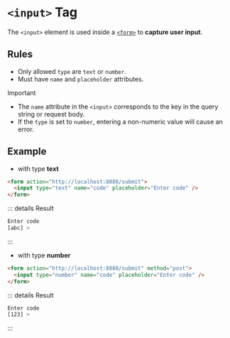 # `<input>` Tag

The `<input>` element is used inside a [`<form>`](./form-tag) to **capture user input**.

## Rules

- Only allowed `type` are `text` or `number`.
- Must have `name` and `placeholder` attributes.

> [!IMPORTANT]
>
> - The `name` attribute in the `<input>` corresponds to the key in the query string or request body.
> - If the `type` is set to `number`, entering a non-numeric value will cause an error.


## Example

- with type **text**

```html
<form action="http://localhost:8888/submit">
  <input type="text" name="code" placeholder="Enter code" />
</form>
```

::: details Result

```bash
Enter code
[abc] >
```

:::

- with type **number**

```html
<form action="http://localhost:8888/submit" method="post">
  <input type="number" name="code" placeholder="Enter code" />
</form>
```

::: details Result

```bash
Enter code
[123] >
```

:::
